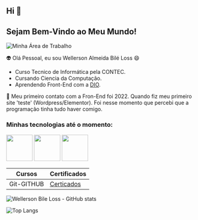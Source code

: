 ## Hi  👋


## Sejam Bem-Vindo ao Meu Mundo!

![Minha Área de Trabalho](https://apexensino.com.br/wp-content/uploads/2020/06/aprender-a-programar.png)<br>


:alien: Olá Pessoal, eu sou Wellerson Almeida Bilé Loss 😄

- Curso Tecnico de Informática pela CONTEC. 
- Cursando Ciencia da Computação.
- Aprendendo Front-End com a [DIO](https://www.dio.me/).

💬 Meu primeiro contato com a Fron-End foi 2022. Quando fiz meu primeiro site 'teste' (Wordpress/Elementor). 
Foi nesse momento que percebi que a programação tinha tudo haver comigo.

### Minhas tecnologias até o momento:
<p aligh="center">
<img src="https://www.svgrepo.com/show/452228/html-5.svg" width="70px">
  <img src="https://img.icons8.com/?size=100&id=12599&format=png&color=000000" width="70px">
  <img src="https://img.icons8.com/?size=100&id=20906&format=png&color=000000" width="70px">
</p>



|  Cursos   | Certificados |
|-----|-----|
| Git-GITHUB|  [Certicados](http://)  |


![Wellerson Bile Loss - GitHub stats](https://github-readme-stats.vercel.app/api?username=wellerson-abl&show_icons=true&theme=dracula)

![Top Langs](https://github-readme-stats.vercel.app/api/top-langs/?username=wellerson-abl&hide_progress=true)

<!--
**Wellerson-ABL/WELLERSON-ABL** is a ✨ _special_ ✨ repository because its `README.md` (this file) appears on your GitHub profile.

Here are some ideas to get you started:

- 🔭 I’m currently working on ...
- 🌱 I’m currently learning ...
- 👯 I’m looking to collaborate on ...
- 🤔 I’m looking for help with ...
- 💬 Ask me about ...
- 📫 How to reach me: ...
- 😄 Pronouns: ...
- ⚡ Fun fact: ...
-->
